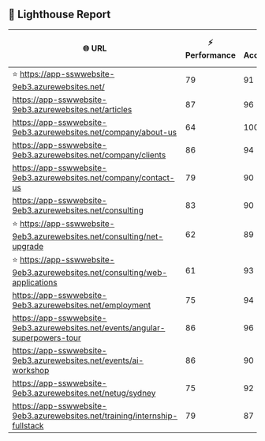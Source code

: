 ## 🚀 Lighthouse Report

| 🌐 URL | ⚡ Performance | ♿ Accessibility | ✅ Best Practices | 🔍 SEO | 📦 Bundle Size | 🗑️ Unused Bundle |
| --- | ----------- | ------------- | -------------- | --- | ---------------- | ---------------- |
| ⭐ https://app-sswwebsite-9eb3.azurewebsites.net/ | 79 | 91 | 78 | 100 | 7.56 MB | 4.73 MB |
| https://app-sswwebsite-9eb3.azurewebsites.net/articles | 87 | 96 | 78 | 92 | 4.27 MB | 2.06 MB |
| https://app-sswwebsite-9eb3.azurewebsites.net/company/about-us | 64 | 100 | 78 | 100 | 4.12 MB | 1.99 MB |
| https://app-sswwebsite-9eb3.azurewebsites.net/company/clients | 86 | 94 | 78 | 100 | 4.55 MB | 2.27 MB |
| https://app-sswwebsite-9eb3.azurewebsites.net/company/contact-us | 79 | 90 | 78 | 92 | 7.54 MB | 4.69 MB |
| https://app-sswwebsite-9eb3.azurewebsites.net/consulting | 83 | 90 | 74 | 100 | 5.28 MB | 2.25 MB |
| ⭐ https://app-sswwebsite-9eb3.azurewebsites.net/consulting/net-upgrade | 62 | 89 | 59 | 85 | 7.83 MB | 4.88 MB |
| ⭐ https://app-sswwebsite-9eb3.azurewebsites.net/consulting/web-applications | 61 | 93 | 59 | 85 | 7.77 MB | 4.86 MB |
| https://app-sswwebsite-9eb3.azurewebsites.net/employment | 75 | 94 | 78 | 100 | 4.41 MB | 2.03 MB |
| https://app-sswwebsite-9eb3.azurewebsites.net/events/angular-superpowers-tour | 86 | 96 | 74 | 100 | 7.56 MB | 4.73 MB |
| https://app-sswwebsite-9eb3.azurewebsites.net/events/ai-workshop | 86 | 90 | 74 | 92 | 7.53 MB | 4.71 MB |
| https://app-sswwebsite-9eb3.azurewebsites.net/netug/sydney | 75 | 92 | 78 | 92 | 4.60 MB | 2.29 MB |
| https://app-sswwebsite-9eb3.azurewebsites.net/training/internship-fullstack | 79 | 87 | 74 | 100 | 4.16 MB | 1.98 MB |